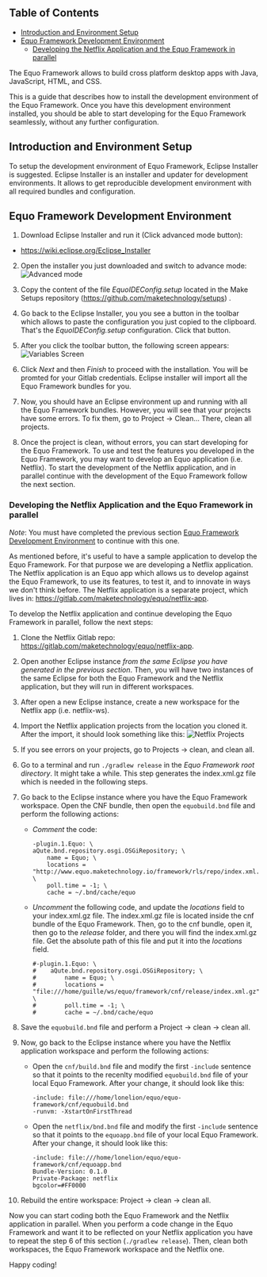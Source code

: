 ## Table of Contents
  - [Introduction and Environment Setup](#introduction-and-environment-setup)
  - [Equo Framework Development Environment](#equo-framework-development-environment)
    - [Developing the Netflix Application and the Equo Framework in parallel](#developing-the-netflix-application-and-the-equo-framework-in-parallel) 

The Equo Framework allows to build cross platform desktop apps with Java, JavaScript, HTML, and CSS.

This is a guide that describes how to install the development environment of the Equo Framework. Once you have this development environment installed, you should be able to start developing for the Equo Framework seamlessly, without any further configuration.

## Introduction and Environment Setup

To setup the development environment of Equo Framework, Eclipse Installer is suggested. Eclipse Installer is an installer and updater for development environments. It allows to get reproducible development environment with all required bundles and configuration.

## Equo Framework Development Environment

1. Download Eclipse Installer and run it (Click advanced mode button):
  - https://wiki.eclipse.org/Eclipse_Installer
  
2. Open the installer you just downloaded and switch to advance mode:
  ![Advanced mode](https://raw.githubusercontent.com/maketechnology/setups/master/guide/image_01.png)

3. Copy the content of the file _EquoIDEConfig.setup_ located in the Make Setups repository (https://github.com/maketechnology/setups) .

4. Go back to the Eclipse Installer, you you see a button in the toolbar which allows to paste the configuration you just copied to the clipboard. That's the _EquoIDEConfig.setup_ configuration. Click that button.

5. After you click the toolbar button, the following screen appears:
  ![Variables Screen](https://raw.githubusercontent.com/maketechnology/setups/master/guide/image_02.png)

6. Click *Next* and then *Finish* to proceed with the installation. You will be promted for your Gitlab credentials. Eclipse installer will import all the Equo Framework bundles for you.

7. Now, you should have an Eclipse environment up and running with all the Equo Framework bundles. However, you will see that your projects have some errors. To fix them, go to Project -> Clean... There, clean all projects.

8. Once the project is clean, without errors, you can start developing for the Equo Framework. To use and test the features you developed in the Equo Framework, you may want to develop an Equo application (i.e. Netflix). To start the development of the Netflix application, and in parallel continue with the development of the Equo Framework follow the next section.

### Developing the Netflix Application and the Equo Framework in parallel

*Note*: You must have completed the previous section [Equo Framework Development Environment](#Equo-Framework-Development-Environment) to continue with this one.

As mentioned before, it's useful to have a sample application to develop the Equo Framework. For that purpose we are developing a Netflix application. The Netflix application is an Equo app which allows us to develop against the Equo Framework, to use its features, to test it, and to innovate in ways we don't think before. The Netflix application is a separate project, which lives in: https://gitlab.com/maketechnology/equo/netflix-app.

To develop the Netflix application and continue developing the Equo Framework in parallel, follow the next steps:

1. Clone the Netflix Gitlab repo: https://gitlab.com/maketechnology/equo/netflix-app.

2. Open another Eclipse instance *from the same Eclipse you have generated in the previous section*. Then, you will have two instances of the same Eclipse for both the Equo Framework and the Netflix application, but they will run in different workspaces.

3. After open a new Eclipse instance, create a new workspace for the Netflix app (i.e. netflix-ws).

4. Import the Netflix application projects from the location you cloned it. After the import, it should look something like this:
  ![Netflix Projects](https://raw.githubusercontent.com/maketechnology/setups/master/guide/image_03.png)

5. If you see errors on your projects, go to Projects -> clean, and clean all.

6. Go to a terminal and run `./gradlew release` in the _Equo Framework root directory_. It might take a while. This step generates the index.xml.gz file which is needed in the following steps.

7. Go back to the Eclipse instance where you have the Equo Framework workspace. Open the CNF bundle, then open the `equobuild.bnd` file and perform the following actions:
    - _Comment_ the code:

      ```
      -plugin.1.Equo: \
      aQute.bnd.repository.osgi.OSGiRepository; \
          name = Equo; \
          locations = "http://www.equo.maketechnology.io/framework/rls/repo/index.xml.gz"; \
          poll.time = -1; \
          cache = ~/.bnd/cache/equo
      ```
    - *Uncomment* the following code, and update the _locations_ field to your index.xml.gz file. The index.xml.gz file is located inside the cnf bundle of the Equo Framework. Then, go to the cnf bundle, open it, then go to the _release_ folder, and there you will find the index.xml.gz file. Get the absolute path of this file and put it into the _locations_ field.

      ```
      #-plugin.1.Equo: \
      #    aQute.bnd.repository.osgi.OSGiRepository; \
      #        name = Equo; \
      #        locations = "file:///home/guille/ws/equo/framework/cnf/release/index.xml.gz"; \
      #        poll.time = -1; \
      #        cache = ~/.bnd/cache/equo
      ```

8. Save the `equobuild.bnd` file and perform a Project -> clean -> clean all.

9. Now, go back to the Eclipse instance where you have the Netflix application workspace and perform the following actions:
    - Open the `cnf/build.bnd` file and modify the first `-include` sentence so that it points to the recenlty modified `equobuild.bnd` file of your local Equo Framework. After your change, it should look like this:

      ```
      -include: file:///home/lonelion/equo/equo-framework/cnf/equobuild.bnd
      -runvm: -XstartOnFirstThread
      ```
    - Open the `netflix/bnd.bnd` file and modify the first `-include` sentence so that it points to the `equoapp.bnd` file of your local Equo Framework. After your change, it should look like this:

      ```
      -include: file:///home/lonelion/equo/equo-framework/cnf/equoapp.bnd
      Bundle-Version: 0.1.0
      Private-Package: netflix
      bgcolor=#FF0000
      ```

10. Rebuild the entire workspace: Project -> clean -> clean all.

Now you can start coding both the Equo Framework and the Netflix application in parallel. When you perform a code change in the Equo Framework and want it to be reflected on your Netflix application you have to repeat the step 6 of this section (`./gradlew release`). Then, clean both workspaces, the Equo Framework workspace and the Netflix one.

Happy coding!
